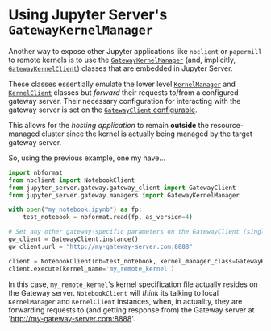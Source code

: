 # Using Jupyter Server's `GatewayKernelManager`

Another way to expose other Jupyter applications like `nbclient` or `papermill` to remote kernels is to use the [`GatewayKernelManager`](https://github.com/jupyter-server/jupyter_server/blob/745f5ba3f00280c1e1900326a7e08463d48a3912/jupyter_server/gateway/managers.py#L317) (and, implicitly, [`GatewayKernelClient`](https://github.com/jupyter-server/jupyter_server/blob/745f5ba3f00280c1e1900326a7e08463d48a3912/jupyter_server/gateway/managers.py#L562)) classes that are embedded in Jupyter Server.

These classes essentially emulate the lower level [`KernelManager`](https://github.com/jupyter/jupyter_client/blob/10decd25308c306b6005cbf271b96493824a83e8/jupyter_client/manager.py#L84) and [`KernelClient`](https://github.com/jupyter/jupyter_client/blob/10decd25308c306b6005cbf271b96493824a83e8/jupyter_client/client.py#L75) classes but _forward_ their requests to/from a configured gateway server. Their necessary configuration for interacting with the gateway server is set on the [`GatewayClient` configurable](../users/client-config.md#gateway-client-configuration).

This allows for the _hosting application_ to remain **outside** the resource-managed cluster since the kernel is actually being managed by the target gateway server.

So, using the previous example, one my have...

```python
import nbformat
from nbclient import NotebookClient
from jupyter_server.gateway.gateway_client import GatewayClient
from jupyter_server.gateway.managers import GatewayKernelManager

with open("my_notebook.ipynb") as fp:
    test_notebook = nbformat.read(fp, as_version=4)

# Set any other gateway-specific parameters on the GatewayClient (singleton) instance
gw_client = GatewayClient.instance()
gw_client.url = "http://my-gateway-server.com:8888"

client = NotebookClient(nb=test_notebook, kernel_manager_class=GatewayKernelManager)
client.execute(kernel_name='my_remote_kernel')
```

In this case, `my_remote_kernel`'s kernel specification file actually resides on the Gateway server. `NotebookClient` will _think_ its talking to local `KernelManager` and `KernelClient` instances, when, in actuality, they are forwarding requests to (and getting response from) the Gateway server at 'http://my-gateway-server.com:8888'.
